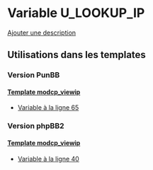 # Variable U_LOOKUP_IP
[Ajouter une description](https://fa-tvars.appspot.com/var/U_LOOKUP_IP)

## Utilisations dans les templates

### Version PunBB

#### [Template modcp_viewip](punbb/modcp_viewip.md)
* [Variable &agrave; la ligne 65](../punbb/modcp_viewip.tpl#L65)

### Version phpBB2

#### [Template modcp_viewip](subsilver/modcp_viewip.md)
* [Variable &agrave; la ligne 40](../subsilver/modcp_viewip.tpl#L40)